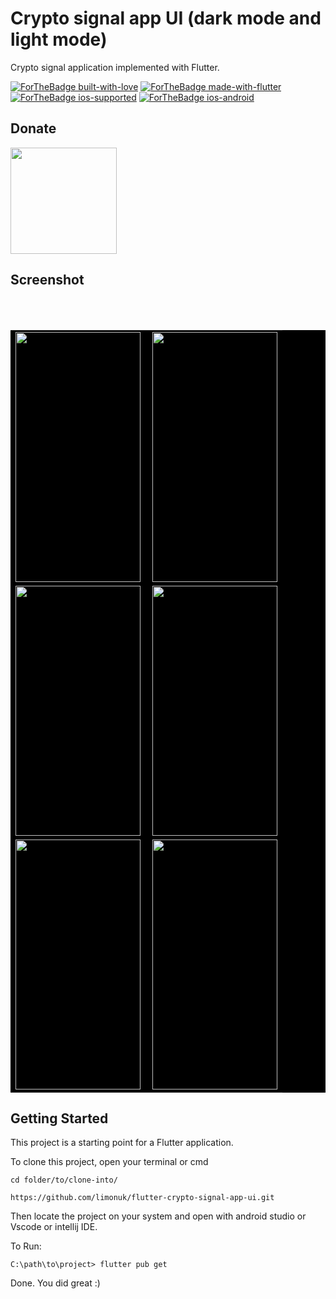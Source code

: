 # Crypto signal app UI (dark mode and light mode)

Crypto signal application implemented with Flutter.

<p align="center">
    
[![ForTheBadge built-with-love](http://ForTheBadge.com/images/badges/built-with-love.svg)](https://github.com/MojtabaDelshad/)
[![ForTheBadge made-with-flutter](https://img.shields.io/badge/flutter-made%20with%20flutter-blue.svg)](https://flutter.dev)
[![ForTheBadge ios-supported](https://img.shields.io/badge/IOS-IOS%20Supported-lightgrey.svg)](https://flutter.dev)
[![ForTheBadge ios-android](https://img.shields.io/badge/android-android%20supported-green.svg)](https://flutter.dev)

</p>

## Donate
<a href="https://www.buymeacoffee.com/mojtabadelshad"><img src="https://cdn.buymeacoffee.com/buttons/v2/default-yellow.png" width="170"></a>
## Screenshot 

<table style="width:100%" bgcolor="black">
</br>
  <tr>
    <td><img align="left" src="https://github.com/MojtabaDelshad/flutter-crypto-signal-app-ui/blob/master/screenshot/home.png" width="200" height="400"/></td>
    <td><img src="https://github.com/MojtabaDelshad/flutter-crypto-signal-app-ui/blob/master/screenshot/login.png" width="200" height="400"/></td>
   
  </tr>
    <tr>
    <td><img align="left" src="https://github.com/MojtabaDelshad/flutter-crypto-signal-app-ui/blob/master/screenshot/premium.png" width="200" height="400"/></td>
    <td><img src="https://github.com/MojtabaDelshad/flutter-crypto-signal-app-ui/blob/master/screenshot/profile.png" width="200" height="400"/></td>
   
  </tr>
    <tr>
    <td><img align="left" src="https://github.com/MojtabaDelshad/flutter-crypto-signal-app-ui/blob/master/screenshot/register.png" width="200" height="400"/></td>
    <td><img src="https://github.com/MojtabaDelshad/flutter-crypto-signal-app-ui/blob/master/screenshot/reset-password.png" width="200" height="400"/></td>
   
  </tr>
  </br>  

</table>


## Getting Started

This project is a starting point for a Flutter application.

To clone this project,
open your terminal or cmd

```
cd folder/to/clone-into/
```

```
https://github.com/limonuk/flutter-crypto-signal-app-ui.git
```

Then
locate the project on your system and open with android studio or Vscode or intellij IDE.

To Run:

```
C:\path\to\project> flutter pub get

```
Done. You did great :)

